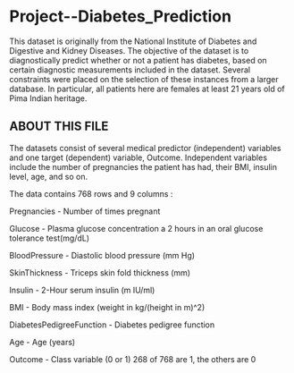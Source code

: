# Project--Diabetes_Prediction

This dataset is originally from the National Institute of Diabetes and Digestive and Kidney Diseases. The objective of the dataset is to diagnostically predict whether or not a patient has diabetes, based on certain diagnostic measurements included in the dataset. Several constraints were placed on the selection of these instances from a larger database. In particular, all patients here are females at least 21 years old of Pima Indian heritage.


## ABOUT THIS FILE
The datasets consist of several medical predictor (independent) variables and one target (dependent) variable, Outcome. Independent variables include the number of pregnancies the patient has had, their BMI, insulin level, age, and so on.

The data contains 768 rows and 9 columns :

Pregnancies - Number of times pregnant 

Glucose - Plasma glucose concentration a 2 hours in an oral glucose tolerance test(mg/dL)

BloodPressure - Diastolic blood pressure (mm Hg)

SkinThickness - Triceps skin fold thickness (mm)

Insulin - 2-Hour serum insulin (m IU/ml)

BMI - Body mass index (weight in kg/(height in m)^2)

DiabetesPedigreeFunction - Diabetes pedigree function

Age - Age (years)

Outcome - Class variable (0 or 1) 268 of 768 are 1, the others are 0
